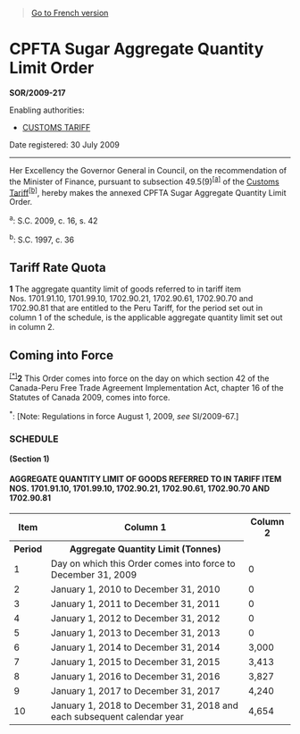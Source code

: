> [Go to French version](/fr/Règlements/Décrets,%20ordonnances%20et%20règlements%20statutaires/2009/217.md)

# CPFTA Sugar Aggregate Quantity Limit Order

**SOR/2009-217**

Enabling authorities: 
- [CUSTOMS TARIFF](/en/Acts/Statutes%20of%20Canada/1997/c.%2036.md)

Date registered: 30 July 2009

----------

Her Excellency the Governor General in Council, on the recommendation of the Minister of Finance, pursuant to subsection 49.5(9)<sup><a href='#fn_1752_hq_7422'>[a]</a></sup> of the [Customs Tariff](/en/Acts/Statutes%20of%20Canada/1997/c.%2036.md)<sup><a href='#fn_1752_hq_7423'>[b]</a></sup>, hereby makes the annexed CPFTA Sugar Aggregate Quantity Limit Order.

<a name='fn_1752_hq_7422'><sup>a</sup></a>: S.C. 2009, c. 16, s. 42<br />

<a name='fn_1752_hq_7423'><sup>b</sup></a>: S.C. 1997, c. 36<br />




## Tariff Rate Quota


**1** The aggregate quantity limit of goods referred to in tariff item Nos. 1701.91.10, 1701.99.10, 1702.90.21, 1702.90.61, 1702.90.70 and 1702.90.81 that are entitled to the Peru Tariff, for the period set out in column 1 of the schedule, is the applicable aggregate quantity limit set out in column 2.




## Coming into Force


<sup><a href='#fn_IndFD6_hq_7847'>[*]</a></sup>**2** This Order comes into force on the day on which section 42 of the Canada-Peru Free Trade Agreement Implementation Act, chapter 16 of the Statutes of Canada 2009, comes into force.

<a name='fn_IndFD6_hq_7847'><sup>*</sup></a>: [Note: Regulations in force August 1, 2009, *see* SI/2009-67.]<br />




### **SCHEDULE** 
**(Section 1)**
#### AGGREGATE QUANTITY LIMIT OF GOODS REFERRED TO IN TARIFF ITEM NOS. 1701.91.10, 1701.99.10, 1702.90.21, 1702.90.61, 1702.90.70 AND 1702.90.81
<table>
<tr>
<th>Item</th>
<th>Column 1</th>
<th>Column 2</th>
</tr>
<tr>
<th>Period</th>
<th>Aggregate Quantity Limit (Tonnes)</th>
</tr>
<tr>
<td>1</td>
<td>Day on which this Order comes into force to December 31, 2009</td>
<td>0</td>
</tr>
<tr>
<td>2</td>
<td>January 1, 2010 to December 31, 2010</td>
<td>0</td>
</tr>
<tr>
<td>3</td>
<td>January 1, 2011 to December 31, 2011</td>
<td>0</td>
</tr>
<tr>
<td>4</td>
<td>January 1, 2012 to December 31, 2012</td>
<td>0</td>
</tr>
<tr>
<td>5</td>
<td>January 1, 2013 to December 31, 2013</td>
<td>0</td>
</tr>
<tr>
<td>6</td>
<td>January 1, 2014 to December 31, 2014</td>
<td>3,000</td>
</tr>
<tr>
<td>7</td>
<td>January 1, 2015 to December 31, 2015</td>
<td>3,413</td>
</tr>
<tr>
<td>8</td>
<td>January 1, 2016 to December 31, 2016</td>
<td>3,827</td>
</tr>
<tr>
<td>9</td>
<td>January 1, 2017 to December 31, 2017</td>
<td>4,240</td>
</tr>
<tr>
<td>10</td>
<td>January 1, 2018 to December 31, 2018 and each subsequent calendar year</td>
<td>4,654</td>
</tr>
</table>


